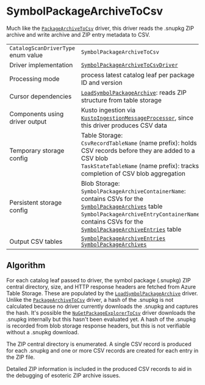 # SymbolPackageArchiveToCsv

Much like the [`PackageArchiveToCsv`](PackageArchiveToCsv.md) driver, this driver reads the .snupkg ZIP archive and write archive and ZIP entry metadata to CSV.

|                                    |                                                                                                                                                                                                                                                                                                        |
| ---------------------------------- | ------------------------------------------------------------------------------------------------------------------------------------------------------------------------------------------------------------------------------------------------------------------------------------------------------ |
| `CatalogScanDriverType` enum value | `SymbolPackageArchiveToCsv`                                                                                                                                                                                                                                                                            |
| Driver implementation              | [`SymbolPackageArchiveToCsvDriver`](../../src/Worker.Logic/CatalogScan/Drivers/SymbolPackageArchiveToCsv/SymbolPackageArchiveToCsvDriver.cs)                                                                                                                                                           |
| Processing mode                    | process latest catalog leaf per package ID and version                                                                                                                                                                                                                                                 |
| Cursor dependencies                | [`LoadSymbolPackageArchive`](LoadSymbolPackageArchive.md): reads ZIP structure from table storage                                                                                                                                                                                                      |
| Components using driver output     | Kusto ingestion via [`KustoIngestionMessageProcessor`](../../src/Worker.Logic/MessageProcessors/KustoIngestion/KustoIngestionMessageProcessor.cs), since this driver produces CSV data                                                                                                                 |
| Temporary storage config           | Table Storage:<br />`CsvRecordTableName` (name prefix): holds CSV records before they are added to a CSV blob<br />`TaskStateTableName` (name prefix): tracks completion of CSV blob aggregation                                                                                                       |
| Persistent storage config          | Blob Storage:<br />`SymbolPackageArchiveContainerName`: contains CSVs for the [`SymbolPackageArchives`](../tables/SymbolPackageArchives.md) table<br />`SymbolPackageArchiveEntryContainerName`: contains CSVs for the [`SymbolPackageArchiveEntries`](../tables/SymbolPackageArchiveEntries.md) table |
| Output CSV tables                  | [`SymbolPackageArchiveEntries`](../tables/SymbolPackageArchiveEntries.md)<br />[`SymbolPackageArchives`](../tables/SymbolPackageArchives.md)                                                                                                                                                           |

## Algorithm

For each catalog leaf passed to driver, the symbol package (.snupkg) ZIP central directory, size, and HTTP response headers are fetched from Azure Table Storage. These are populated by the [`LoadSymbolPackageArchive`](LoadSymbolPackageArchive.md) driver. Unlike the [`PackageArchiveToCsv`](PackageArchiveToCsv.md) driver, a hash of the .snupkg is not calculated because no driver currently downloads the .snupkg and captures the hash. It's possible the [`NuGetPackageExplorerToCsv`](NuGetPackageExplorerToCsv.md) driver downloads the .snupkg internally but this hasn't been evaluated yet. A hash of the .snupkg is recorded from blob storage response headers, but this is not verifiable without a .snupkg download.

The ZIP central directory is enumerated. A single CSV record is produced for each .snupkg and one or more CSV records are created for each entry in the ZIP file.

Detailed ZIP information is included in the produced CSV records to aid in the debugging of esoteric ZIP archive issues.
